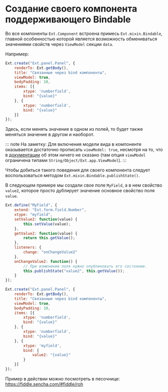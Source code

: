 
# Создание своего компонента поддерживающего Bindable

Во все компоненты `Ext.Component` встроена примесь `Ext.mixin.Bindable`, 
главной особенностью которой является возможность обмениваться значениями свойств
через `ViewModel` секции `data`.

Например:

``` javascript
Ext.create("Ext.panel.Panel", {
    renderTo: Ext.getBody(),
    title: "Связанные через bind компоненты",
    viewModel: true,
    bodyPadding: 10,
    items: [{
        xtype: 'numberfield',
        bind: "{value}"
    }, {
        xtype: 'numberfield',
        bind: "{value}"
    }]
});
```

Здесь, если менять значение в одном из полей, то будет также меняться значение в другом и наоборот.

::: note
На заметку: 
Для включения модели вида в компоненте оказывается достаточно прописать `viewModel: true`, 
несмотря на то, что в [документации][viewmodel] об этом ничего не сказано 
(там опция `viewModel` ограничена типами `String/Object/Ext.app.ViewModel`). 
:::

[viewmodel]: http://docs.sencha.com/extjs/5.1/5.1.1-apidocs/#!/api/Ext.Component-cfg-viewModel

Чтобы добиться такого поведения для своего компонента следует воспользоваться 
методом `Ext.mixin.Bindable.publishState()`.

В следующем примере мы создали свое поле `MyField`, а в нем свойство `value2`, 
которое просто дублирует значение основное свойство поля `value`.

``` javascript
Ext.define("MyField", {
    extend: "Ext.form.field.Number",
    xtype: "myfield",
    setValue2: function(value) {
        this.setValue(value);
    },
    getValue2: function(value) {
        return this.getValue();
    },
    listeners: {
        change: "onChangeValue2"
    },
    onChangeValue2: function() {
    	// При изменении поля нужно опубликовать его состояние.
    	this.publishState("value2", this.getValue());
	}
});

Ext.create("Ext.panel.Panel", {
    renderTo: Ext.getBody(),
    title: "Связанные через bind компоненты",
    viewModel: true,
    bodyPadding: 10,
    items: [{
        xtype: 'numberfield',
        bind: "{value}"
    }, {
        xtype: 'numberfield',
        bind: "{value}"
    }, {
        xtype: 'myfield',
        bind: {
            value2: "{value}"
        }
    }]
});
```

Пример в действии можно посмотреть в песочнице: 
https://fiddle.sencha.com/#fiddle/roh

